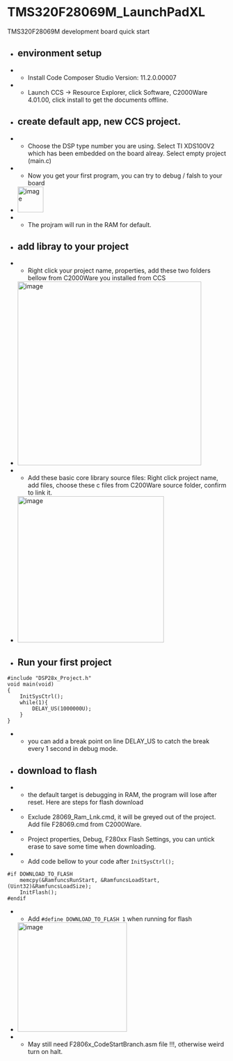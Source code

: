 # TMS320F28069M_LaunchPadXL
TMS320F28069M development board quick start 

- ## environment setup
- - Install Code Composer Studio Version: 11.2.0.00007 
- - Launch CCS -> Resource Explorer, click Software, C2000Ware 4.01.00, click install to get the documents offline.
- ## create default app, new CCS project.
- - Choose the DSP type number you are using. Select TI XDS100V2 which has been embedded on the board alreay. Select empty project (main.c)
- - Now you get your first program, you can try to debug / falsh to your board
- <img width="59" alt="image" src="https://user-images.githubusercontent.com/25374802/171591901-d0d6643f-6cc8-4d8e-8e72-5581129638f6.png">

- - The projram will run in the RAM for default. 
- ## add libray to your project
- - Right click your project name, properties, add these two folders bellow from C2000Ware you installed from CCS

- <img width="422" alt="image" src="https://user-images.githubusercontent.com/25374802/171592511-4568d459-c643-4c12-8b81-375b3a490ddf.png">

- - Add these basic core library source files: Right click project name, add files, choose these c files from C200Ware source folder, confirm to link it.

- <img width="336" alt="image" src="https://user-images.githubusercontent.com/25374802/171596210-1948164a-5858-4243-a217-313d1b950d1f.png">

- ## Run your first project

```
#include "DSP28x_Project.h"
void main(void)
{
    InitSysCtrl();
	while(1){
	    DELAY_US(1000000U);
	}
}
```
- - you can add a break point on line DELAY_US to catch the break every 1 second in debug mode.

- ## download to flash
- - the default target is debugging in RAM, the program will lose after reset. Here are steps for flash download
- - Exclude 28069_Ram_Lnk.cmd, it will be greyed out of the project. Add file F28069.cmd from C2000Ware.
- - Project properties, Debug, F280xx Flash Settings, you can untick erase to save some time when downloading.
- - Add code bellow to your code after `InitSysCtrl();`
```
#if DOWNLOAD_TO_FLASH
    memcpy(&RamfuncsRunStart, &RamfuncsLoadStart, (Uint32)&RamfuncsLoadSize);
    InitFlash();
#endif
```
- - Add `#define DOWNLOAD_TO_FLASH 1` when running for flash

- <img width="251" alt="image" src="https://user-images.githubusercontent.com/25374802/171619592-28c77403-b843-44f5-bf1e-ddd0da3a3f1f.png">

- - May still need F2806x_CodeStartBranch.asm file !!!, otherwise weird turn on halt.   
